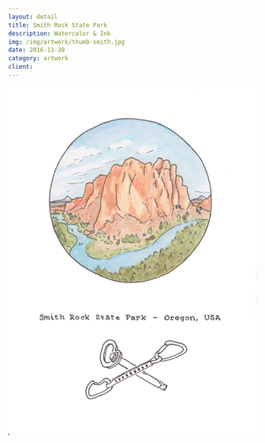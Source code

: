 ```yaml
---
layout: detail
title: Smith Rock State Park
description: Watercolor & Ink
img: /img/artwork/thumb-smith.jpg
date: 2016-11-30
category: artwork
client:
---
```

![smith rock sp](/img/artwork/smith_rock-1200w.jpg)